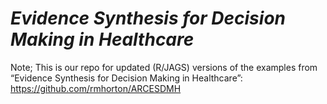 #  _Evidence Synthesis for Decision Making in Healthcare_


Note;  This is our repo for updated (R/JAGS) versions of the examples from “Evidence Synthesis for Decision Making in Healthcare”: https://github.com/rmhorton/ARCESDMH